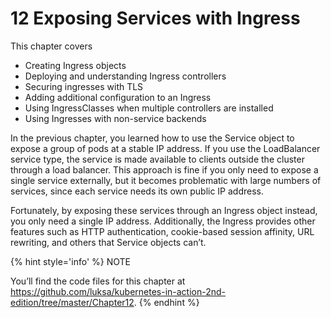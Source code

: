 # 12 Exposing Services with Ingress

This chapter covers
* Creating Ingress objects
* Deploying and understanding Ingress controllers
* Securing ingresses with TLS
* Adding additional configuration to an Ingress
* Using IngressClasses when multiple controllers are installed
* Using Ingresses with non-service backends

In the previous chapter, you learned how to use the Service object to expose a group of pods at a stable IP address. If you use the LoadBalancer service type, the service is made available to clients outside the cluster through a load balancer. This approach is fine if you only need to expose a single service externally, but it becomes problematic with large numbers of services, since each service needs its own public IP address.

Fortunately, by exposing these services through an Ingress object instead, you only need a single IP address. Additionally, the Ingress provides other features such as HTTP authentication, cookie-based session affinity, URL rewriting, and others that Service objects can’t.

{% hint style='info' %}
NOTE

You’ll find the code files for this chapter at https://github.com/luksa/kubernetes-in-action-2nd-edition/tree/master/Chapter12.
{% endhint %}
